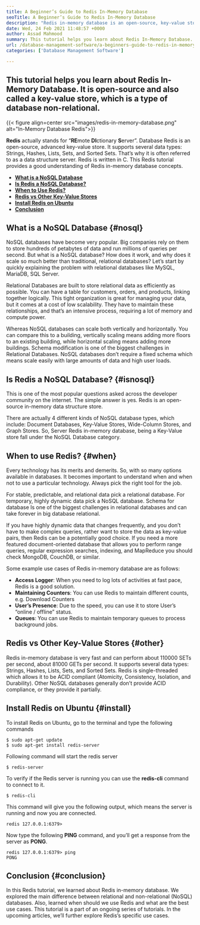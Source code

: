 ```yaml
---
title: A Beginner’s Guide to Redis In-Memory Database
seoTitle: A Beginner’s Guide to Redis In-Memory Database
description: "Redis in-memory database is an open-source, key-value store. It's also called a NoSQL database. This redis tutorial guides you about core concepts of redis."
date: Wed, 24 Feb 2021 11:48:57 +0000
author: Assad Mahmood
summary: This tutorial helps you learn about Redis In-Memory Database. It is open-source and also called a key-value store, which is a type of database non-relational.
url: /database-management-software/a-beginners-guide-to-redis-in-memory-database/
categories: ['Database Management Software']

---
```

## This tutorial helps you learn about Redis In-Memory Database. It is open-source and also called a key-value store, which is a type of database non-relational.

{{< figure align=center src="images/redis-in-memory-database.png" alt="In-Memory Database Redis">}}  

**Redis** actually stands for “**RE**mote **DI**ctionary **S**erver”. Database Redis is an open-source, advanced key-value store. It supports several data types: Strings, Hashes, Lists, Sets, and Sorted Sets. That’s why it is often referred to as a data structure server. Redis is written in C. This Redis tutorial provides a good understanding of Redis in-memory database concepts. 

  * **[What is a NoSQL Database][1]**
  * **[Is Redis a NoSQL Database?][2]**
  * **[When to Use Redis?][3]**
  * **[Redis vs Other Key-Value Stores][4]**
  * **[Install Redis on Ubuntu][5]**
  * **[Conclusion][6]**

## What is a NoSQL Database {#nosql}

NoSQL databases have become very popular. Big companies rely on them to store hundreds of petabytes of data and run millions of queries per second. But what is a NoSQL database? How does it work, and why does it scale so much better than traditional, relational databases? Let’s start by quickly explaining the problem with relational databases like MySQL, MariaDB, SQL Server. 

Relational Databases are built to store relational data as efficiently as possible. You can have a table for customers, orders, and products, linking together logically. This tight organization is great for managing your data, but it comes at a cost of low scalability. They have to maintain these relationships, and that’s an intensive process, requiring a lot of memory and compute power. 

Whereas NoSQL databases can scale both vertically and horizontally. You can compare this to a building, vertically scaling means adding more floors to an existing building, while horizontal scaling means adding more buildings. Schema modification is one of the biggest challenges in Relational Databases. NoSQL databases don’t require a fixed schema which means scale easily with large amounts of data and high user loads.

## Is Redis a NoSQL Database? {#isnosql}

This is one of the most popular questions asked across the developer community on the internet. The simple answer is yes. Redis is an open-source in-memory data structure store. 

There are actually 4 different kinds of NoSQL database types, which include: Document Databases, Key-Value Stores, Wide-Column Stores, and Graph Stores. So, Server Redis in-memory database, being a Key-Value store fall under the NoSQL Database category.

## When to use Redis?  {#when}

Every technology has its merits and demerits. So, with so many options available in databases. It becomes important to understand when and when not to use a particular technology. Always pick the right tool for the job.

For stable, predictable, and relational data pick a relational database. For temporary, highly dynamic data pick a NoSQL database. Schema for database Is one of the biggest challenges in relational databases and can take forever in big database relational. 

If you have highly dynamic data that changes frequently, and you don’t have to make complex queries, rather want to store the data as key-value pairs, then Redis can be a potentially good choice. If you need a more featured document-oriented database that allows you to perform range queries, regular expression searches, indexing, and MapReduce you should check MongoDB, CouchDB, or similar.

Some example use cases of Redis in-memory database are as follows:

  * **Access Logger**: When you need to log lots of activities at fast pace, Redis is a good solution.
  * **Maintaining Counters**: You can use Redis to maintain different counts, e.g. Download Counters
  * **User’s Presence**: Due to the speed, you can use it to store User’s “online / offline” status. 
  * **Queues**: You can use Redis to maintain temporary queues to process background jobs.

## Redis vs Other Key-Value Stores {#other}

Redis in-memory database is very fast and can perform about 110000 SETs per second, about 81000 GETs per second. It supports several data types: Strings, Hashes, Lists, Sets, and Sorted Sets. Redis is single-threaded which allows it to be ACID compliant (Atomicity, Consistency, Isolation, and Durability). Other NoSQL databases generally don’t provide ACID compliance, or they provide it partially.

## Install Redis on Ubuntu {#install}

To install Redis on Ubuntu, go to the terminal and type the following commands


```
$ sudo apt-get update 
$ sudo apt-get install redis-server
```


Following command will start the redis server


```
$ redis-server
```


To verify if the Redis server is running you can use the **redis-cli** command to connect to it.


```
$ redis-cli 
```


This command will give you the following output, which means the server is running and now you are connected.


```
redis 127.0.0.1:6379>
```


Now type the following **PING** command, and you’ll get a response from the server as **PONG**.


```
redis 127.0.0.1:6379> ping
PONG
```


## Conclusion {#conclusion}

In this Redis tutorial, we learned about Redis in-memory database. We explored the main difference between relational and non-relational (NoSQL) databases. Also, learned when should we use Redis and what are the best use cases. This tutorial is a part of an ongoing series of tutorials. In the upcoming articles, we’ll further explore Redis’s specific use cases.

 [1]: #nosql
 [2]: #isnosql
 [3]: #when
 [4]: #other
 [5]: #install
 [6]: #conclusion